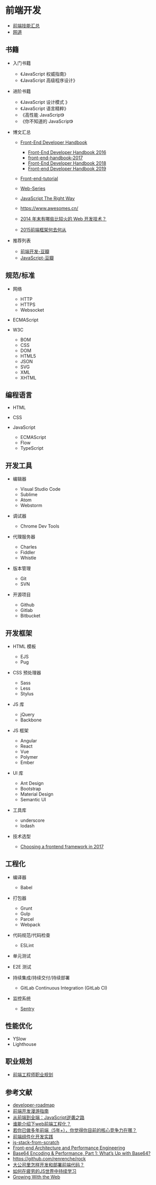前端开发
========

- [前端技能汇总](https://github.com/JacksonTian/fks)
- [网道](https://wangdoc.com/)

## 书籍

- 入门书籍

    - 《JavaScript 权威指南》
    - 《JavaScript 高级程序设计》

- 进阶书籍

    - 《JavaScript 设计模式 》
    - 《JavaScript 语言精粹》
    - 《高性能 JavaScript》
    - 《你不知道的 JavaScript》

- 博文汇总

    - [Front-End Developer Handbook](https://www.frontendhandbook.com/)

        - [Front-End Developer Handbook 2016](https://frontendmasters.com/books/front-end-handbook/2016/)
        - [front-end-handbook-2017](https://github.com/xitu/front-end-handbook-2017)
        - [Front-End Developer Handbook 2018](https://frontendmasters.com/books/front-end-handbook/2018/)
        - [Front-end Developer Handbook 2019](https://frontendmasters.com/books/front-end-handbook/2019/)

    - [Front-end-tutorial](https://github.com/windiest/Front-end-tutorial)
    - [Web-Series](https://github.com/wxyyxc1992/Web-Series)
    - [JavaScript The Right Way](http://jstherightway.org/)
    - https://www.awesomes.cn/
    - [2014 年末有哪些比较火的 Web 开发技术？](https://www.zhihu.com/question/26644904/answer/33634518)
    - [2015前端框架何去何从](http://www.cnblogs.com/sskyy/p/4264371.html)

- 推荐列表

    - [前端开发-豆瓣](https://book.douban.com/tag/%E5%89%8D%E7%AB%AF%E5%BC%80%E5%8F%91?type=S)
    - [JavaScript-豆瓣](https://book.douban.com/tag/JavaScript?start=20&type=S)

## 规范/标准

- 网络

    - HTTP
    - HTTPS
    - Websocket

- ECMAScript
- W3C

    - BOM
    - CSS
    - DOM
    - HTML5
    - JSON
    - SVG
    - XML
    - XHTML

## 编程语言

- HTML
- CSS
- JavaScript

    - ECMAScript
    - Flow
    - TypeScript

## 开发工具

- 编辑器

    - Visual Studio Code
    - Sublime
    - Atom
    - Webstorm

- 调试器

    - Chrome Dev Tools

- 代理服务器

    - Charles
    - Fiddler
    - Whistle
    
- 版本管理

    - Git
    - SVN

- 开源项目

    - Github
    - Gitlab
    - Bitbucket

## 开发框架

- HTML 模板

    - EJS
    - Pug

- CSS 预处理器

    - Sass
    - Less
    - Stylus

- JS 库

    - jQuery
    - Backbone

- JS 框架

    - Angular
    - React
    - Vue
    - Polymer
    - Ember

- UI 库

    - Ant Design
    - Bootstrap
    - Material Design
    - Semantic UI

- 工具库

    - underscore
    - lodash

- 技术选型

    - [Choosing a frontend framework in 2017](https://medium.com/this-dot-labs/building-modern-web-applications-in-2017-791d2ef2e341)

## 工程化

- 编译器

    - Babel

- 打包器

    - Grunt
    - Gulp
    - Parcel
    - Webpack

- 代码规范/代码检查

    - ESLint

- 单元测试
- E2E 测试

- 持续集成/持续交付/持续部署

    - GitLab Continuous Integration (GitLab CI)

- 监控系统

    - [Sentry](https://github.com/getsentry/sentry)

## 性能优化

- YSlow
- Lighthouse

## 职业规划

- [前端工程师职业规划](https://github.com/xiaojue/careerLive/blob/master/data/Transcript.md)

## 参考文献

- [developer-roadmap](https://github.com/kamranahmedse/developer-roadmap)
- [前端开发漫游指南](https://www.yuque.com/fe9/basic/iwtzab)
- [从前端到全端：JavaScript逆袭之路](https://techblog.toutiao.com/2018/05/25/cong-qian-duan-dao-quan-duan-javascriptni-xi-zhi-lu/)
- [谁能介绍下web前端工程化？](https://www.zhihu.com/question/24558375/answer/139490316)
- [若你已做多年前端（5年+），你觉得你目前的核心竞争力在哪？](https://www.zhihu.com/question/53542412/answer/136249818)
- [前端组件化开发实践](http://tech.meituan.com/frontend-component-practice.html)
- [js-stack-from-scratch](https://github.com/verekia/js-stack-from-scratch)
- [Front-end Architecture and Performance Engineering](https://csswizardry.com/)
- [Base64 Encoding & Performance, Part 1: What’s Up with Base64?](https://csswizardry.com/2017/02/base64-encoding-and-performance/)
- https://github.com/renrenche/rock
- [大公司里怎样开发和部署前端代码？](https://www.zhihu.com/question/20790576)
- [如何在疲劳的JS世界中持续学习](https://juejin.im/post/5ae97bd05188256719521ae0#heading-1)
- [Growing With the Web](https://www.growingwiththeweb.com/)
